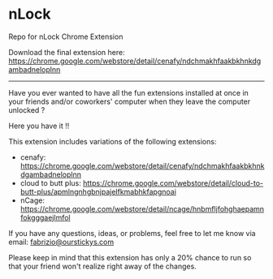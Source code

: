 # nLock
Repo for nLock Chrome Extension

Download the final extension here:  https://chrome.google.com/webstore/detail/cenafy/ndchmakhfaakbkhnkdgambadneloplnn

----

Have you ever wanted to have all the fun extensions installed at once in your friends and/or coworkers' computer when they leave the computer unlocked ?

Here you have it !!

This extension includes variations of the following extensions:
 - cenafy: https://chrome.google.com/webstore/detail/cenafy/ndchmakhfaakbkhnkdgambadneloplnn
 - cloud to butt plus: https://chrome.google.com/webstore/detail/cloud-to-butt-plus/apmlngnhgbnjpajelfkmabhkfapgnoai
 - nCage: https://chrome.google.com/webstore/detail/ncage/hnbmfljfohghaepamnfokgggaejlmfol

If you have any questions, ideas, or problems, feel free to let me know via email: fabrizio@ourstickys.com

Please keep in mind that this extension has only a 20% chance to run so that your friend won't realize right away of the changes.
